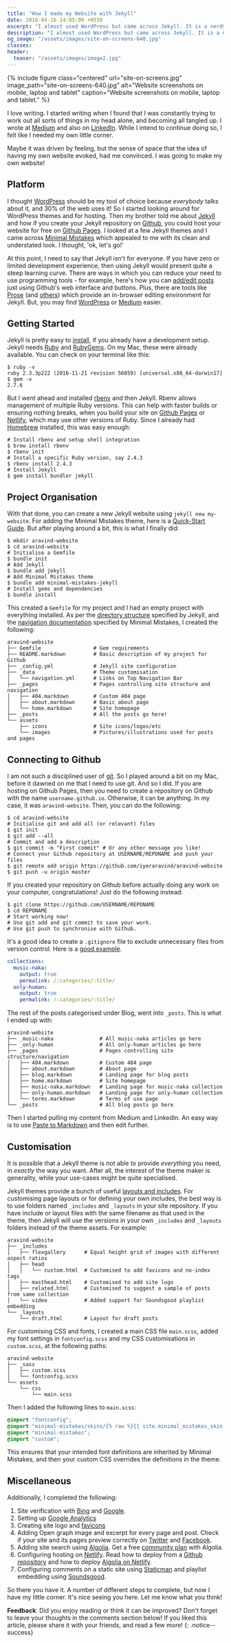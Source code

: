 ```yaml
---
title: "How I made my Website with Jekyll"
date: 2018-04-16 14:05:00 +0530
excerpt: "I almost used WordPress but came across Jekyll. It is a nerdy way to make a website, using terminal commands and text editing, but it's fun! There were several steps to complete, ranging from installing software, choosing a theme, connecting to Github, designing the site layout, customising the theme, to miscellaneous tasks like site verification, creating logo and favicons, setting up analytics, basic SEO, site search, hosting, comment hosting and in my case, playlist hosting. But at the end, I have my own little corner. Read how I did it!"
description: "I almost used WordPress but came across Jekyll. It is a nerdy way to make a website, using terminal commands and text editing, but it's fun! There were several steps to complete, ranging from installing software, choosing a theme, connecting to Github, designing the site layout, customising the theme, to miscellaneous tasks like site verification, creating logo and favicons, setting up analytics, basic SEO, site search, hosting, comment hosting and in my case, playlist hosting. But at the end, I have my own little corner. Read how I did it!"
og_image: "/assets/images/site-on-screens-640.jpg" 
classes:
header:
  teaser: "/assets/images/image2.jpg"
---
```

{% include figure class="centered" url="site-on-screens.jpg" image_path="site-on-screens-640.jpg" alt="Website screenshots on mobile, laptop and tablet" caption="Website screenshots on mobile, laptop and tablet." %}

I love writing. I started writing when I found that I was constantly trying to work out all sorts of things in my head alone, and becoming all tangled up. I wrote at [Medium](https://medium.com/@.aravindiyer) and also on [LinkedIn](https://www.linkedin.com/in/aravindiyer/). While I intend to continue doing so, I felt like I needed my own little corner.

Maybe it was driven by feeling, but the sense of space that the idea of having my own website evoked, had me convinced. I was going to make my own website!

## Platform
I thought [WordPress](https://wordpress.org/) should be my tool of choice because *everybody* talks about it, and 30% of the web uses it! So I started looking around for WordPress themes and for hosting. Then my brother told me about [Jekyll](https://jekyllrb.com/) and how if you create your Jekyll repository on [Github](https://github.com/), you could host your website for free on [Github Pages](https://pages.github.com/). I looked at a few Jekyll themes and I came across [Minimal Mistakes](https://mmistakes.github.io/minimal-mistakes/) which appealed to me with its clean and understated look. I thought, 'ok, let's go!'

At this point, I need to say that Jekyll isn't for everyone. If you have zero or limited development experience, then using Jekyll would present quite a steep learning curve. There are ways in which you can reduce your need to use programming tools - for example, here's how you can [add/edit posts](http://romain.pechayre.me/blog/2014/07/31/jekyll-is-not-only-for-developers/) just using Github's web interface and buttons. Plus, there are tools like [Prose](http://prose.io/#about) (and [others](https://github.com/planetjekyll/awesome-jekyll-editors)) which provide an in-browser editing environment for Jekyll. But, you may find [WordPress](https://wordpress.com/) or [Medium](https://medium.com/) easier.

## Getting Started
Jekyll is pretty easy to [install](https://jekyllrb.com/docs/installation/), if you already have a development setup. Jekyll needs [Ruby](https://www.ruby-lang.org/en/downloads/) and [RubyGems](https://rubygems.org/pages/download). On my Mac, these were already available. You can check on your terminal like this:

```shell
$ ruby -v
ruby 2.3.3p222 (2016-11-21 revision 56859) [universal.x86_64-darwin17]
$ gem -v
2.7.6
```

But I went ahead and installed [rbenv](https://github.com/rbenv/rbenv) and then Jekyll. Rbenv allows management of multiple Ruby versions. This can help with faster builds or ensuring nothing breaks, when you build your site on [Github Pages](https://pages.github.com/versions/) or [Netlify](https://www.netlify.com/docs/#ruby), which may use other versions of Ruby. Since I already had [Homebrew](https://brew.sh/) installed, this was easy enough:

```shell
# Install rbenv and setup shell integration
$ brew install rbenv
$ rbenv init
# Install a specific Ruby version, say 2.4.3
$ rbenv install 2.4.3
# Install Jekyll
$ gem install bundler jekyll
```

## Project Organisation
With that done, you can create a new Jekyll website using `jekyll new my-website`. For adding the Minimal Mistakes theme, here is a [Quick-Start Guide](https://mmistakes.github.io/minimal-mistakes/docs/quick-start-guide/). But after playing around a bit, this is what I finally did:

```shell
$ mkdir aravind-website
$ cd aravind-website
# Initialise a Gemfile
$ bundle init
# Add Jekyll
$ bundle add jekyll
# Add Minimal Mistakes theme
$ bundle add minimal-mistakes-jekyll
# Install gems and dependencies
$ bundle install
```

This created a `Gemfile` for my project and I had an empty project with everything installed. As per the [directory structure](https://jekyllrb.com/docs/structure/) specified by Jekyll, and the [navigation documentation](https://mmistakes.github.io/minimal-mistakes/docs/navigation/) specified by Minimal Mistakes, I created the following:

```shell
aravind-website
├── Gemfile                 # Gem requirements
├── README.markdown         # Basic description of my project for Github
├── _config.yml             # Jekyll site configuration
├── _data                   # Theme customisation
│   └── navigation.yml      # Links on Top Navigation Bar
├── _pages                  # Pages controlling site structure and navigation
│   ├── 404.markdown        # Custom 404 page
│   ├── about.markdown      # Basic about page
│   └── home.markdown       # Site homepage
├── _posts                  # All the posts go here!
└── assets                  
    ├── icons               # Site icons/logos/etc
    └── images              # Pictures/illustrations used for posts and pages
```

## Connecting to Github
I am not such a disciplined user of [git](https://git-scm.com/). So I played around a bit on my Mac, before it dawned on me that I need to use git. And so I did. If you are hosting on Github Pages, then you need to create a repository on Github with the name `username.github.io`. Otherwise, it can be anything. In my case, it was `aravind-website`. Then, you can do the following:

```shell
$ cd aravind-website
# Initialise git and add all (or relevant) files
$ git init
$ git add --all
# Commit and add a description 
$ git commit -m "First commit" # Or any other message you like!
# Connect your Github repository at USERNAME/REPONAME and push your files
$ git remote add origin https://github.com/iyeraravind/aravind-website
$ git push -u origin master
```

If you created your repository on Github before actually doing any work on your computer, congratulations! Just do the following instead:

```shell
$ git clone https://github.com/USERNAME/REPONAME
$ cd REPONAME
# Start working now!
# Use git add and git commit to save your work.
# Use git push to synchronise with Github.
```

It's a good idea to create a `.gitignore` file to exclude unnecessary files from version control. Here is a [good example](https://gist.github.com/bradonomics/cf5984b6799da7fdfafd).


```yaml
collections:
  music-naka:
    output: true
    permalink: /:categories/:title/
  only-human:
    output: true
    permalink: /:categories/:title/
```
The rest of the posts categorised under Blog, went into `_posts`. This is what I ended up with:

```shell
aravind-website
├── _music-naka               # All music-naka articles go here
├── _only-human               # All only-human articles go here
├── _pages                    # Pages controlling site structure/navigation
│   ├── 404.markdown          # Custom 404 page
│   ├── about.markdown        # About page
│   ├── blog.markdown         # Landing page for blog posts
│   ├── home.markdown         # Site homepage
│   ├── music-naka.markdown   # Landing page for music-naka collection
│   ├── only-human.markdown   # Landing page for only-human collection
│   └── terms.markdown        # Terms of use page
└── _posts                    # All blog posts go here
```

Then I started pulling my content from Medium and LinkedIn. An easy way is to use [Paste to Markdown](https://euangoddard.github.io/clipboard2markdown/) and then edit further.

## Customisation
It is possible that a Jekyll theme is not able to provide *everything* you need, in *exactly* the way you want. After all, the interest of the theme maker is generality, while your use-cases might be quite specialised.

Jekyll themes provide a bunch of useful [layouts and includes](https://jekyllrb.com/docs/themes/#layouts-and-includes). For customising page layouts or for defining your own includes, the best way is to use folders named `_includes` and `_layouts` in your site repository. If you have include or layout files with the same filename as that used in the theme, then Jekyll will use the versions in your own `_includes` and `_layouts` folders instead of the theme assets. For example:

```shell
aravind-website
├── _includes
│   ├── flexgallery      # Equal height grid of images with different aspect ratios 
│   ├── head
│   │   └── custom.html  # Customised to add favicons and no-index tags
│   ├── masthead.html    # Customised to add site logo
│   ├── related.html     # Customised to suggest a sample of posts from same collection
│   └── video            # Added support for Soundsgood playlist embedding
└── _layouts
    └── draft.html       # Layout for draft posts
```

For customising CSS and fonts, I created a main CSS file `main.scss`, added my font settings in `fontconfig.scss` and my CSS customisations in `custom.scss`, at the following paths:

```shell
aravind-website
├── _sass
│   ├── custom.scss
│   └── fontconfig.scss
└── assets
    └── css
        └── main.scss
```

Then I added the following lines to `main.scss`:

```scss
@import "fontconfig";
@import "minimal-mistakes/skins/{% raw %}{{ site.minimal_mistakes_skin | default: 'default' }}{% endraw %}"; 
@import "minimal-mistakes"; 
@import "custom";
```

This ensures that your intended font definitions are inherited by Minimal Mistakes, and then your custom CSS overrides the definitions in the theme.

## Miscellaneous
Additionally, I completed the following:
1. Site verification with [Bing](https://www.bing.com/webmaster/help/how-to-verify-ownership-of-your-site-afcfefc6) and [Google](https://support.google.com/analytics/answer/1142414?hl=en).
2. Setting up [Google Analytics](https://analytics.google.com/)
3. Creating site logo and [favicons](https://realfavicongenerator.net/)
4. Adding Open graph image and excerpt for every page and post. Check if your site and its pages preview correctly on [Twitter](https://cards-dev.twitter.com/validator) and [Facebook](https://developers.facebook.com/tools/debug/sharing/).
5. Adding site search using [Algolia](https://www.algolia.com/). Get a free [community plan](https://www.algolia.com/users/sign_up/hacker) with Algolia.
6. Configuring hosting on [Netlify](https://www.netlify.com/). Read how to deploy from a [Github repository](https://www.netlify.com/blog/2016/09/29/a-step-by-step-guide-deploying-on-netlify/) and how to deploy [Algolia on Netlify](https://community.algolia.com/jekyll-algolia/netlify.html).
7. Configuring comments on a static site using [Staticman](https://staticman.net/) and playlist embedding using [Soundsgood](https://soundsgood.co/).

So there you have it. A number of different steps to complete, but now I have my little corner. It's nice seeing you here. Let me know what you think!

**Feedback**: Did you enjoy reading or think it can be improved? Don't forget to leave your thoughts in the comments section below! If you liked this article, please share it with your friends, and read a few more! 
{: .notice--success}
